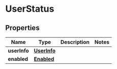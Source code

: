 
# UserStatus

## Properties
Name | Type | Description | Notes
------------ | ------------- | ------------- | -------------
**userInfo** | [**UserInfo**](UserInfo.md) |  | 
**enabled** | [**Enabled**](Enabled.md) |  | 



